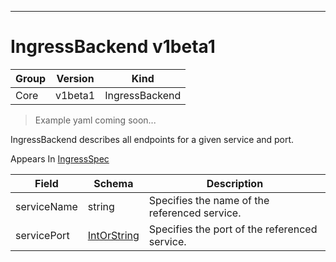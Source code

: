 

-----------
# IngressBackend v1beta1

Group        | Version     | Kind
------------ | ---------- | -----------
Core | v1beta1 | IngressBackend







> Example yaml coming soon...


IngressBackend describes all endpoints for a given service and port.

<aside class="notice">
Appears In <a href="#ingressspec-v1beta1">IngressSpec</a> </aside>

Field        | Schema     | Description
------------ | ---------- | -----------
serviceName | string | Specifies the name of the referenced service.
servicePort | [IntOrString](#intorstring-intstr) | Specifies the port of the referenced service.






